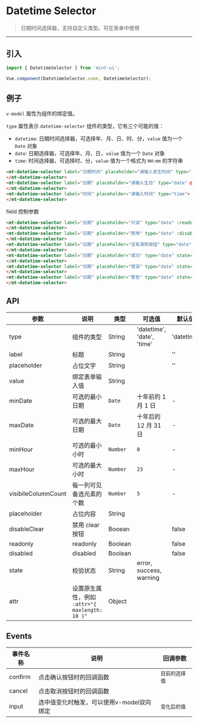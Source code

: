 # Datetime Selector

> 日期时间选择器，支持自定义类型。可在表单中使用

-------------

## 引入

```javascript
import { DatetimeSelector } from 'mint-ui';

Vue.component(DatetimeSelector.name, DatetimeSelector);
```

## 例子

`v-model` 属性为组件的绑定值。

`type` 属性表示 `datetime-selector` 组件的类型，它有三个可能的值：
*  `datetime`: 日期时间选择器，可选择年、月、日、时、分，`value` 值为一个 `Date` 对象
*  `date`: 日期选择器，可选择年、月、日，`value` 值为一个 `Date` 对象
*  `time`: 时间选择器，可选择时、分，`value` 值为一个格式为 `HH:mm` 的字符串

```html
<mt-datetime-selector label="日期时间" placeholder="请输入发生时间" type="datetime" value="2017-08-02 09:01:01">
</mt-datetime-selector>
<mt-datetime-selector label="日期" placeholder="请输入生日" type="date" @confirm="conf" @cancel="can">
</mt-datetime-selector>
<mt-datetime-selector label="时间" placeholder="请输入时间" type="time">
</mt-datetime-selector>
```

field 控制参数

```html
<mt-datetime-selector label="日期" placeholder="只读" type="date" :readonly="true">
</mt-datetime-selector>
<mt-datetime-selector label="日期" placeholder="禁用" type="date" :disabled="true">
</mt-datetime-selector>
<mt-datetime-selector label="日期" placeholder="没有清除按钮" type="date" :disable-clear="true">
</mt-datetime-selector>
<mt-datetime-selector label="日期" placeholder="成功" type="date" state="success">
</mt-datetime-selector>
<mt-datetime-selector label="日期" placeholder="错误" type="date" state="error">
</mt-datetime-selector>
<mt-datetime-selector label="日期" placeholder="警告" type="date" state="warning">
</mt-datetime-selector>
```


## API
| 参数 | 说明 | 类型 | 可选值 | 默认值 |
|------|-------|---------|-------|--------|
| type | 组件的类型 | String | 'datetime', 'date', 'time' | 'datetime' |
| label | 标题 | String | | '' |
| placeholder | 占位文字 | String | | '' |
| value | 绑定表单输入值 | String | | |
| minDate | 可选的最小日期 | `Date` | 十年前的 1 月 1 日 | - |
| maxDate | 可选的最大日期 | `Date` | 十年后的 12 月 31 日 | - |
| minHour | 可选的最小小时 | `Number` | `0` | - |
| maxHour | 可选的最大小时 | `Number` | `23` | - |
| visibileColumnCount | 每一列可见备选元素的个数 | `Number` | `5` | - |
| placeholder | 占位内容 |String | | |
| disableClear | 禁用 clear 按钮 | Booean | | false |
| readonly | readonly |Boolean | | false |
| disabled | disabled |Boolean | | false |
| state | 校验状态 | String | error, success, warning | |
| attr | 设置原生属性，例如 `:attr="{ maxlength: 10 }"` | Object | |

## Events
| 事件名称 | 说明 | 回调参数 |
|------|-------|---------|
| confirm | 点击确认按钮时的回调函数 | `目前的选择值` |
| cancel | 点击取消按钮时的回调函数 |  |
| input | 选中值变化时触发，可以使用v-model双向绑定 | `变化后的值` |

